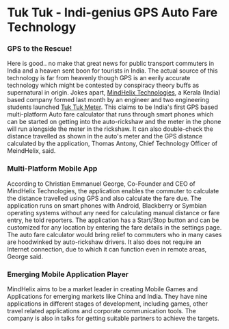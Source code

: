 # Tuk Tuk - Indi-genius GPS Auto Fare Technology
<h3>GPS to the Rescue!</h3>
<p>Here is good.. no make that great news for public transport commuters in India and a heaven sent boon for tourists in India. The actual source of this technology is far from heavenly though GPS is an eerily accurate technology which might be contested by conspiracy theory buffs as supernatural in origin. Jokes apart, <a href="http://www.mindhelix.com/">MindHelix Technologies</a>, a Kerala (India) based company formed last month by an engineer and two engineering students launched <a href="http://tuktuk.mindhelix.com/">Tuk Tuk Meter</a>. This claims to be India's first GPS based multi-platform Auto fare calculator that runs through smart phones which can be started on getting into the auto-rickshaw and the meter in the phone will run alongside the meter in the rickshaw. It can also double-check the distance travelled as shown in the auto's meter and the GPS distance calculated by the application, Thomas Antony, Chief Technology Officer of MeindHelix, said.</p>

<h3>Multi-Platform Mobile App</h3>
<p>According to Christian Emmanuel George, Co-Founder and CEO of MindHelix Technologies, the application enables the commuter to calculate the distance travelled using GPS and also calculate the fare due. The application runs on smart phones with Android, Blackberry or Symbian operating systems without any need for calculating manual distance or fare entry, he told reporters. The application has a Start/Stop button and can be customized for any location by entering the fare details in the settings page. The auto fare calculator would bring relief to commuters who in many cases are hoodwinked by auto-rickshaw drivers. It also does not require an Internet connection, due to which it can function even in remote areas, George said.</p>
<h3>Emerging Mobile Application Player</h3>
<p>MindHelix aims to be a market leader in creating Mobile Games and Applications for emerging markets like China and India. They have nine applications in different stages of development, including games, other travel related applications and corporate communication tools. The company is also in talks for getting suitable partners to achieve the targets.</p>
